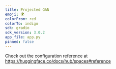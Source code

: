 ```yaml
---
title: Projected GAN
emoji: 🌍
colorFrom: red
colorTo: indigo
sdk: gradio
sdk_version: 3.0.2
app_file: app.py
pinned: false
---
```


Check out the configuration reference at https://huggingface.co/docs/hub/spaces#reference
